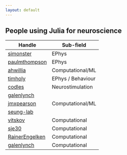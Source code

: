 ```yaml
---
layout: default
---
```


## People using Julia for neuroscience

| Handle | Sub-field |
| --- | --- |
| [simonster](https://github.com/simonster) | EPhys |
| [paulmthompson](https://github.com/paulmthompson) | EPhys |
| [ahwillia](https://github.com/ahwillia) | Computational/ML |
| [timholy](https://github.com/timholy) | EPhys / Behaviour | 
| [codles](https://github.com/codles) | Neurostimulation |
| [galenlynch](https://github.com/galenlynch) |  |
| [jmxpearson](https://github.com/jmxpearson) | Computational/ML |
| [seung-lab](https://github.com/seung-lab) |  |
| [vitskov](https://github.com/vitskov) | Computational |
| [sje30](https://github.com/sje30) | Computational |
| [RainerEngelken](https://github.com/RainerEngelken) | Computational |
| [galenlynch](https://github.com/galenlynch) | Computational |
